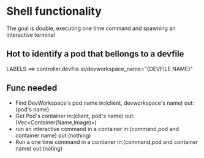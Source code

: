 # Shell functionality

The goal is double, executing one time command and spawning an interactive terminal

## Hot to identify a pod that bellongs to a devfile

LABELS ==> controller.devfile.io/devworkspace_name="{DEVFILE NAME}"

## Func needed

- Find DevWorkspace's pod name in:(client, devworkspace's name) out:(pod's name)
- Get Pod's container in:(client, pod's name) out:(Vec<Container(Name,Image)>)
- run an interactive command in a container in:(command,pod and container name) out:(nothing)
- Run a one time command in a contianer in:(command,pod and container name) out:(noting)
